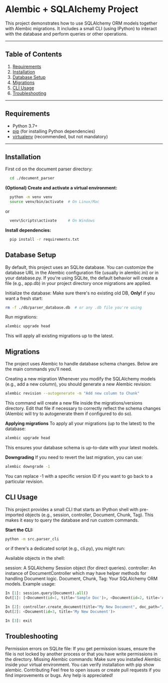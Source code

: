 # Alembic + SQLAlchemy Project

This project demonstrates how to use SQLAlchemy ORM models together with Alembic migrations. It includes a small CLI (using IPython) to interact with the database and perform queries or other operations.

---

## Table of Contents

1. [Requirements](#requirements)
2. [Installation](#installation)
3. [Database Setup](#database-setup)
4. [Migrations](#migrations)
5. [CLI Usage](#cli-usage)
6. [Troubleshooting](#troubleshooting)

---

## Requirements

- Python 3.7+
- [pip](https://pip.pypa.io/en/stable/installation/) (for installing Python dependencies)
- [virtualenv](https://virtualenv.pypa.io/en/latest/) (recommended, but not mandatory)

---

## Installation

First cd on the document parser directory:
``` bash
  cd ./document_parser
```

**(Optional) Create and activate a virtual environment:**
``` bash
  python -m venv venv
  source venv/bin/activate  # On Linux/Mac
```

or
``` bash
  venv\Scripts\activate     # On Windows

```

**Install dependencies:**

``` bash
  pip install -r requirements.txt
```

## Database Setup
By default, this project uses an SQLite database. You can customize the database URL in the Alembic configuration file (usually in alembic.ini) or in your 
database.py. If you're using SQLite, the default behavior will create a file (e.g., app.db) in your project directory once migrations are applied.

Initialize the database: Make sure there's no existing old DB, **Only!** if you want a fresh start:

``` bash
rm -f ./db/parser_database.db  # or any .db file you're using
```
Run migrations:

``` bash
alembic upgrade head
```
This will apply all existing migrations up to the latest.

## Migrations
The project uses Alembic to handle database schema changes. Below are the main commands you’ll need.

Creating a new migration
Whenever you modify the SQLAlchemy models (e.g., add a new column), you should generate a new Alembic revision:

``` bash
alembic revision --autogenerate -m "Add new column to Chunk"
```
This command will create a new file inside the migrations/versions directory. Edit that file if necessary to correctly reflect the schema changes (Alembic will try to autogenerate them if configured to do so).

**Applying migrations**
To apply all your migrations (up to the latest) to the database:

``` bash
alembic upgrade head
```
This ensures your database schema is up-to-date with your latest models.

**Downgrading**
If you need to revert the last migration, you can use:

``` bash
alembic downgrade -1
```
You can replace -1 with a specific version ID if you want to go back to a particular revision.

## CLI Usage
This project provides a small CLI that starts an IPython shell with pre-imported objects (e.g., session, controller, Document, Chunk, Tag). This makes it easy to query the database and run custom commands.

**Start the CLI:**
``` bash
python -m src.parser_cli
```
or if there's a dedicated script (e.g., cli.py), you might run:

Available objects in the shell:

session: A SQLAlchemy Session object (for direct queries).
controller: An instance of DocumentController which may have helper methods for handling Document logic.
Document, Chunk, Tag: Your SQLAlchemy ORM models.
Example usage:

``` Python
In [1]: session.query(Document).all()
Out[1]: [<Document(id=1, title='Sample Doc')>, <Document(id=2, title='Another Doc')>]

In [2]: controller.create_document(title="My New Document", doc_path="/path/to/doc", output_dir="/path/to/output")
Out[2]: <Document(id=3, title='My New Document')>

In [3]: exit
```

## Troubleshooting
Permission errors on SQLite file: If you get permission issues, ensure the file is not locked by another process or that you have write permissions in the directory.
Missing Alembic commands: Make sure you installed Alembic inside your virtual environment. You can verify installation with pip show alembic.
Contributing
Feel free to open issues or create pull requests if you find improvements or bugs. Any help is appreciated!